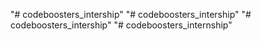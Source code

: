 "# codeboosters_intership" 
"# codeboosters_intership" 
"# codeboosters_intership" 
"# codeboosters_internship" 

